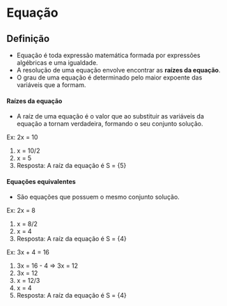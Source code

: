 # Equação

## Definição
* Equação é toda expressão matemática formada por expressões algébricas e uma igualdade.
* A resolução de uma equação envolve encontrar as **raízes da equação**.
* O grau de uma equação é determinado pelo maior expoente das variáveis que a formam.

#### Raízes da equação
* A raíz de uma equação é o valor que ao substituir as variáveis da equação a tornam verdadeira, formando o seu conjunto solução.

Ex: 2x = 10
1. x = 10/2
2. x = 5
3. Resposta: A raíz da equação é S = {5}

#### Equações equivalentes
* São equações que possuem o mesmo conjunto solução.

Ex: 2x = 8
1. x = 8/2
2. x = 4
3. Resposta: A raíz da equação é S = {4}

Ex: 3x + 4 = 16
1. 3x = 16 - 4 => 3x = 12
2. 3x = 12
3. x = 12/3
4. x = 4
5. Resposta: A raíz da equação é S = {4}